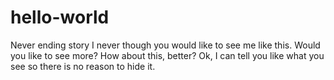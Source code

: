 # hello-world
Never ending story
I never though you would like to see me like this.
Would you like to see more?
How about this, better?
Ok, I can tell you like what you see so there is no reason to hide it.
